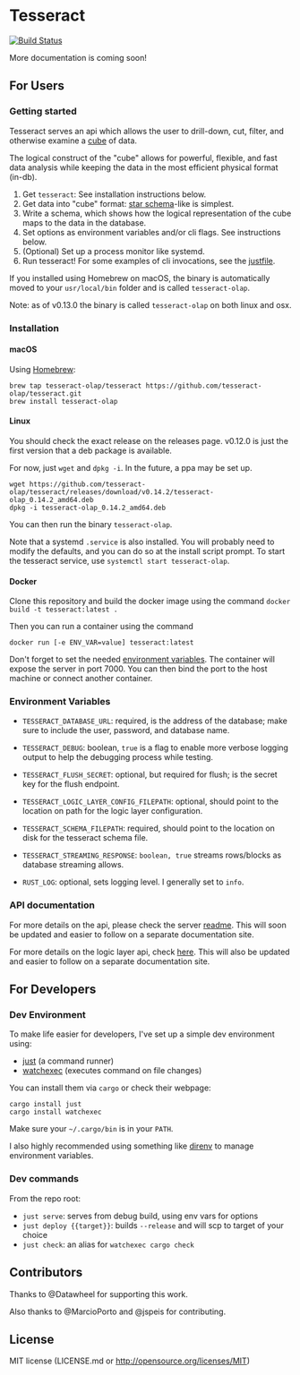 # Tesseract

[![Build Status](https://travis-ci.org/tesseract-olap/tesseract.svg?branch=master)](https://travis-ci.org/tesseract-olap/tesseract)

More documentation is coming soon!

## For Users

### Getting started

Tesseract serves an api which allows the user to drill-down, cut, filter, and otherwise examine a [cube](https://en.wikipedia.org/wiki/OLAP_cube) of data.

The logical construct of the "cube" allows for powerful, flexible, and fast data analysis while keeping the data in the most efficient physical format (in-db).

1) Get `tesseract`: See installation instructions below.
2) Get data into "cube" format: [star schema](https://en.wikipedia.org/wiki/Star_schema)-like is simplest.
3) Write a schema, which shows how the logical representation of the cube maps to the data in the database.
4) Set options as environment variables and/or cli flags. See instructions below.
5) (Optional) Set up a process monitor like systemd.
6) Run tesseract! For some examples of cli invocations, see the [justfile](https://github.com/hwchen/tesseract/blob/master/justfile). 

If you installed using Homebrew on macOS, the binary is automatically moved to your `usr/local/bin` folder and is called `tesseract-olap`.

Note: as of v0.13.0 the binary is called `tesseract-olap` on both linux and osx.

### Installation

#### macOS

Using [Homebrew](https://brew.sh/):

```
brew tap tesseract-olap/tesseract https://github.com/tesseract-olap/tesseract.git
brew install tesseract-olap
```

#### Linux

You should check the exact release on the releases page. v0.12.0 is just the first version that a deb package is available.

For now, just `wget` and `dpkg -i`. In the future, a ppa may be set up.

```
wget https://github.com/tesseract-olap/tesseract/releases/download/v0.14.2/tesseract-olap_0.14.2_amd64.deb
dpkg -i tesseract-olap_0.14.2_amd64.deb
```

You can then run the binary `tesseract-olap`.

Note that a systemd `.service` is also installed. You will probably need to modify the defaults, and you can do so at the install script prompt. To start the tesseract service, use `systemctl start tesseract-olap`.

#### Docker

Clone this repository and build the docker image using the command `docker build -t tesseract:latest .`

Then you can run a container using the command
```
docker run [-e ENV_VAR=value] tesseract:latest
```

Don't forget to set the needed [environment variables](#environment-variables). The container will expose the server in port 7000. You can then bind the port to the host machine or connect another container.

### Environment Variables
- `TESSERACT_DATABASE_URL`: required, is the address of the database; make sure to include the user, password, and database name.
- `TESSERACT_DEBUG`: boolean, `true` is a flag to enable more verbose logging output to help the debugging process while testing.
- `TESSERACT_FLUSH_SECRET`: optional, but required for flush; is the secret key for the flush endpoint.
- `TESSERACT_LOGIC_LAYER_CONFIG_FILEPATH`: optional, should point to the location on path for the logic layer configuration.
- `TESSERACT_SCHEMA_FILEPATH`: required, should point to the location on disk for the tesseract schema file.
- `TESSERACT_STREAMING_RESPONSE`: `boolean, true` streams rows/blocks as database streaming allows.

- `RUST_LOG`: optional, sets logging level. I generally set to `info`.

### API documentation

For more details on the api, please check the server [readme](https://github.com/hwchen/tesseract/blob/master/tesseract-server/README.md). This will soon be updated and easier to follow on a separate documentation site.

For more details on the logic layer api, check [here](https://github.com/hwchen/tesseract/blob/master/tesseract-server/src/logic_layer/README.md). This will also be updated and easier to follow on a separate documentation site.

## For Developers

### Dev Environment

To make life easier for developers, I've set up a simple dev environment using:
- [just](https://github.com/casey/just) (a command runner)
- [watchexec](https://github.com/watchexec/watchexec) (executes command on file changes)

You can install them via `cargo` or check their webpage:
```
cargo install just
cargo install watchexec
```

Make sure your `~/.cargo/bin` is in your `PATH`.

I also highly recommended using something like [direnv](https://github.com/direnv/direnv) to manage environment variables.

### Dev commands
From the repo root:
- `just serve`: serves from debug build, using env vars for options
- `just deploy {{target}}`: builds `--release` and will scp to target of your choice
- `just check`: an alias for `watchexec cargo check`

## Contributors

Thanks to @Datawheel for supporting this work.

Also thanks to @MarcioPorto and @jspeis for contributing.

## License

MIT license (LICENSE.md or http://opensource.org/licenses/MIT)

